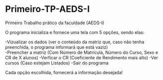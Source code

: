# Primeiro-TP-AEDS-I
Primeiro Trabalho prático da faculdade (AEDS-I)

O programa inicializa e fornece uma tela com 5 opções, sendo elas:

-Vizualizar os dados (ver o conteúdo da matriz que, caso não tenha preenchida, o programa informará que está vaziz) </br>
-Preencher a matriz (Com Número de Matrícula, Número do Curso, Sexo e CR de X alunos)
-Verficar o CR (Coeficiente de Rendimento mais alto)
-Ver cursos (Caso estejam Listados)
-Sair do programa

Cada opção escolhida, fornecerá a informação desejada!
